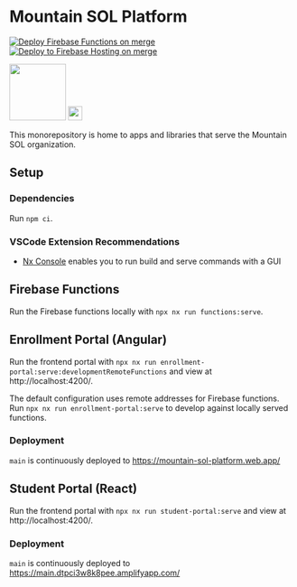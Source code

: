 # Mountain SOL Platform

[![Deploy Firebase Functions on merge](https://github.com/MountainSOLSchool/platform/actions/workflows/firebase-functions-merge.yml/badge.svg)](https://github.com/MountainSOLSchool/platform/actions/workflows/firebase-functions-merge.yml) [![Deploy to Firebase Hosting on merge](https://github.com/MountainSOLSchool/platform/actions/workflows/firebase-hosting-merge.yml/badge.svg)](https://github.com/MountainSOLSchool/platform/actions/workflows/firebase-hosting-merge.yml)

<img src="https://avatars.githubusercontent.com/u/88068648?s=400&u=54adb4c777bdf083573ef7126a6c69ed2d0849f8&v=4" height="100px">

<img src="http://ForTheBadge.com/images/badges/built-with-love.svg" height="25px">

This monorepository is home to apps and libraries that serve the Mountain SOL organization.

## Setup

### Dependencies

Run `npm ci`.

### VSCode Extension Recommendations

-   [Nx Console](https://marketplace.visualstudio.com/items?itemName=nrwl.angular-console) enables you to run build and serve commands with a GUI

## Firebase Functions

Run the Firebase functions locally with `npx nx run functions:serve`.

## Enrollment Portal (Angular)

Run the frontend portal with `npx nx run enrollment-portal:serve:developmentRemoteFunctions` and view at http://localhost:4200/.

The default configuration uses remote addresses for Firebase functions. Run `npx nx run enrollment-portal:serve` to develop against locally served functions.

### Deployment

`main` is continuously deployed to https://mountain-sol-platform.web.app/

## Student Portal (React)

Run the frontend portal with `npx nx run student-portal:serve` and view at http://localhost:4200/.

### Deployment

`main` is continuously deployed to https://main.dtpci3w8k8pee.amplifyapp.com/
